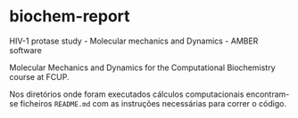 # biochem-report
HIV-1 protase study - Molecular mechanics and Dynamics - AMBER software

Molecular Mechanics and Dynamics for the Computational Biochemistry course at FCUP.

Nos diretórios onde foram executados cálculos computacionais encontram-se ficheiros `README.md` com as instruções necessárias para correr o código.

